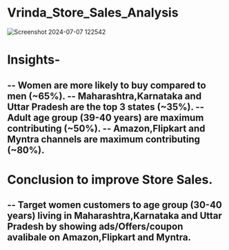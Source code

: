 # Vrinda_Store_Sales_Analysis
 ![Screenshot 2024-07-07 122542](https://github.com/Shivtosh705/Vrinda_Store_Sales_Analysis/assets/117893149/41bcfc94-034a-4256-999f-914544dac0bf)

# Insights-
 -- Women are more likely to buy compared to men (~65%).
 -- Maharashtra,Karnataka and Uttar Pradesh are the top 3 states (~35%).
 -- Adult age group (39-40 years) are maximum contributing (~50%).
 -- Amazon,Flipkart and Myntra channels are maximum contributing (~80%).
 -- 
 # Conclusion to improve Store Sales.
 -- Target women customers to age group (30-40 years) living in Maharashtra,Karnataka and Uttar Pradesh by showing ads/Offers/coupon avalibale on Amazon,Flipkart and Myntra.
 --



 
 
